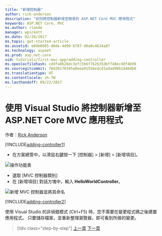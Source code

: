 ```yaml
---
title: "新增控制器"
author: rick-anderson
description: "如何將控制器新增至簡易的 ASP.NET Core MVC 應用程式"
keywords: ASP.NET Core, MVC
ms.author: riande
manager: wpickett
ms.date: 02/28/2017
ms.topic: get-started-article
ms.assetid: e04b6665-d0de-4d99-b78f-d6a0c4634a87
ms.technology: aspnet
ms.prod: asp.net-core
uid: tutorials/first-mvc-app/adding-controller
ms.openlocfilehash: cddfa0b28dc3efc5b6f762b35dbff48ec40f4b99
ms.sourcegitcommit: 78d28178345a0eea91556e4cd1adad98b1446db8
ms.translationtype: HT
ms.contentlocale: zh-TW
ms.lasthandoff: 09/22/2017
---
```

# <a name="adding-a-controller-to-a-aspnet-core-mvc-app-with-visual-studio"></a>使用 Visual Studio 將控制器新增至 ASP.NET Core MVC 應用程式

作者：[Rick Anderson](https://twitter.com/RickAndMSFT)

[!INCLUDE[adding-controller1](../../includes/mvc-intro/adding-controller1.md)]

* 在方案總管中，以滑鼠右鍵按一下 [控制器] > [新增] > [新增項目]。

![操作功能表](adding-controller/_static/add_controller.png)

* 選取 [MVC 控制器類別]
* 在 [新增項目] 對話方塊中，輸入 **HelloWorldController**。

![新增 MVC 控制器並將其命名](adding-controller/_static/ac.png)

[!INCLUDE[adding-controller2](../../includes/mvc-intro/adding-controller2.md)]

使用 Visual Studio 的非偵錯模式 (Ctrl+F5) 時，您不需要在變更程式碼之後建置應用程式。 只要儲存檔案，並重新整理瀏覽器，即可看到所做的變更。

>[!div class="step-by-step"]
[上一頁](start-mvc.md)
[下一頁](adding-view.md)  
